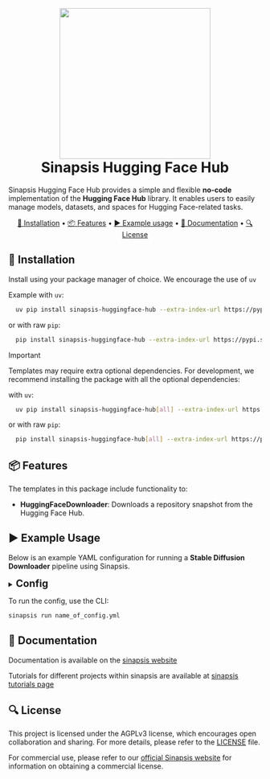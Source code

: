 <h1 align="center">
<br>
<br>
<a href="https://sinapsis.tech/">
  <img
    src="https://github.com/Sinapsis-AI/brand-resources/blob/main/sinapsis_logo/4x/logo.png?raw=true"
    alt="" width="300">
</a>
<br>
Sinapsis Hugging Face Hub
<br>
</h1>

Sinapsis Hugging Face Hub provides a simple and flexible **no-code** implementation of the **Hugging Face Hub** library. It enables users to easily manage models, datasets, and spaces for Hugging Face-related tasks.

<p align="center">
<a href="#installation">🐍 Installation</a> •
<a href="#features">📦 Features</a> •
<a href="#example">▶️ Example usage</a> •
<a href="#documentation">📙 Documentation</a> •
<a href="#license">🔍 License</a>
</p>


<h2 id="installation">🐍 Installation</h2>


Install using your package manager of choice. We encourage the use of <code>uv</code>

Example with <code>uv</code>:

```bash
  uv pip install sinapsis-huggingface-hub --extra-index-url https://pypi.sinapsis.tech
```
 or with raw <code>pip</code>:
```bash
  pip install sinapsis-huggingface-hub --extra-index-url https://pypi.sinapsis.tech
```



> [!IMPORTANT]
> Templates may require extra optional dependencies. For development, we recommend installing the package with all the optional dependencies:
>
with <code>uv</code>:

```bash
  uv pip install sinapsis-huggingface-hub[all] --extra-index-url https://pypi.sinapsis.tech
```
 or with raw <code>pip</code>:
```bash
  pip install sinapsis-huggingface-hub[all] --extra-index-url https://pypi.sinapsis.tech
```

<h2 id="features">📦 Features</h2>

The templates in this package include functionality to:

- **HuggingFaceDownloader**: Downloads a repository snapshot from the Hugging Face Hub.

<h2 id="example">▶️ Example Usage</h2>

Below is an example YAML configuration for running a **Stable Diffusion Downloader** pipeline using Sinapsis.

<details>
<summary ><strong><span style="font-size: 1.4em;">Config</span></strong></summary>

```yaml
agent:
  name: stable_diffusion_agent_downloader

templates:
- template_name: InputTemplate
  class_name: InputTemplate
  attributes: {}

- template_name: HuggingFaceDownloader
  class_name: HuggingFaceDownloader
  template_input: InputTemplate
  attributes:
    repo_id: stable-diffusion-v1-5/stable-diffusion-v1-5
    max_workers: 4
```
</details>

To run the config, use the CLI:
```bash
sinapsis run name_of_config.yml
```

<h2 id="documentation">📙 Documentation</h2>

Documentation is available on the [sinapsis website](https://docs.sinapsis.tech/docs)

Tutorials for different projects within sinapsis are available at [sinapsis tutorials page](https://docs.sinapsis.tech/tutorials)

<h2 id="license">🔍 License</h2>

This project is licensed under the AGPLv3 license, which encourages open collaboration and sharing. For more details, please refer to the [LICENSE](LICENSE) file.

For commercial use, please refer to our [official Sinapsis website](https://sinapsis.tech) for information on obtaining a commercial license.




